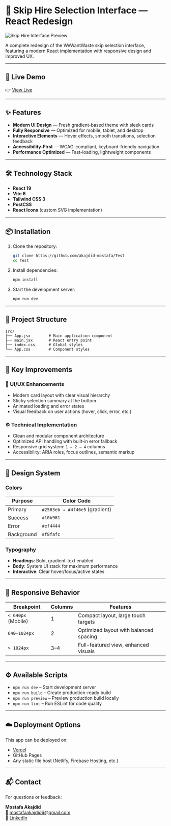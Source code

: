 # 🚛 Skip Hire Selection Interface — React Redesign

![Skip Hire Interface Preview](https://i.ibb.co/k2SvKkGL/Full-Stack-Developer-Instructions.jpg)

A complete redesign of the WeWantWaste skip selection interface,  
featuring a modern React implementation with responsive design and improved UX.

---

## 🚀 Live Demo

👉 [View Live](https://wewantwastecouk.vercel.app/)

---

## ✨ Features

- **Modern UI Design** — Fresh gradient-based theme with sleek cards  
- **Fully Responsive** — Optimized for mobile, tablet, and desktop  
- **Interactive Elements** — Hover effects, smooth transitions, selection feedback  
- **Accessibility-First** — WCAG-compliant, keyboard-friendly navigation  
- **Performance Optimized** — Fast-loading, lightweight components  

---

## 🛠️ Technology Stack

- **React 19**  
- **Vite 6**  
- **Tailwind CSS 3**  
- **PostCSS**  
- **React Icons** (custom SVG implementation)  

---

## 📦 Installation

1. Clone the repository:

   ```bash
   git clone https://github.com/akajdid-mostafa/Test
   cd Test

2. Install dependencies:
   ```bash
   npm install
   ```

3. Start the development server:
   ```bash
   npm run dev
   ```

---

## 📁 Project Structure

```
src/
├── App.jsx        # Main application component
├── main.jsx       # React entry point
├── index.css      # Global styles
└── App.css        # Component styles
```

---

## 🔧 Key Improvements

### 🧩 UI/UX Enhancements

- Modern card layout with clear visual hierarchy  
- Sticky selection summary at the bottom  
- Animated loading and error states  
- Visual feedback on user actions (hover, click, error, etc.)

### ⚙️ Technical Implementation

- Clean and modular component architecture  
- Optimized API handling with built-in error fallback  
- Responsive grid system: `1 → 2 → 4` columns  
- Accessibility: ARIA roles, focus outlines, semantic markup

---

## 🎨 Design System

### Colors

| Purpose    | Color Code                        |
|------------|-----------------------------------|
| Primary    | `#2563eb → #4f46e5` (gradient)    |
| Success    | `#10b981`                         |
| Error      | `#ef4444`                         |
| Background | `#f8fafc`                         |

### Typography

- **Headings**: Bold, gradient-text enabled  
- **Body**: System UI stack for maximum performance  
- **Interactive**: Clear hover/focus/active states

---

## 📱 Responsive Behavior

| Breakpoint         | Columns | Features                                |
|--------------------|---------|-----------------------------------------|
| `< 640px` (Mobile) | 1       | Compact layout, large touch targets     |
| `640–1024px`       | 2       | Optimized layout with balanced spacing  |
| `> 1024px`         | 3–4     | Full-featured view, enhanced visuals    |

---

## ⚙️ Available Scripts

- `npm run dev` – Start development server  
- `npm run build` – Create production-ready build  
- `npm run preview` – Preview production build locally  
- `npm run lint` – Run ESLint for code quality

---

## ☁️ Deployment Options

This app can be deployed on:

- [Vercel](https://vercel.com)  
- GitHub Pages  
- Any static file host (Netlify, Firebase Hosting, etc.)

---

## 📬 Contact

For questions or feedback:

**Mostafa Akajdid**  
📧 mostafaakajdid6@gmail.com  
🔗 [LinkedIn](https://www.linkedin.com/in/mostafa-akajdid/)
```
